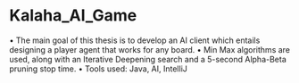 # Kalaha_AI_Game

•	The main goal of this thesis is to develop an AI client which entails designing a player agent that works for any board.
•	Min Max algorithms are used, along with an Iterative Deepening search and a 5-second Alpha-Beta pruning stop time.
•	Tools used: Java, AI, IntelliJ
